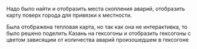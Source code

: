 Надо было найти и отобразить места скопления аварий, отобразить карту поверх города для привязки к местности.

Была отображена тепловая карта, но так как она не интерактивка, то было решено поделить Казань на гексогоны и отобразить гексогоны с цветом зависящим от количества аварий произошедшем в гексогоне